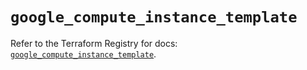 # `google_compute_instance_template`

Refer to the Terraform Registry for docs: [`google_compute_instance_template`](https://registry.terraform.io/providers/hashicorp/google/6.50.0/docs/resources/compute_instance_template).
